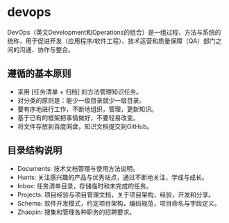 ﻿# devops
DevOps（英文Development和Operations的组合）是一组过程、方法与系统的统称，用于促进开发（应用程序/软件工程）、技术运营和质量保障（QA）部门之间的沟通、协作与整合。

## 遵循的基本原则

* 采用 [任务清单 + 归档] 的方法管理知识任务。
* 对分类的原则是：能少一级目录就少一级目录。
* 要有序地进行工作，不断地组织，管理，更新知识。
* 基于已有的框架把事情做好，不要轻易改变。
* 将文件存放到百度网盘，知识文档提交到GitHub。

## 目录结构说明

* Documents: 技术文档管理与使用方法说明。
* Hunts: 关注感兴趣的产品与优秀站点，通过不断地关注，学成与成长。
* Inbox: 任务清单目录，存储临时和未完成的任务。
* Projects: 项目经验与项目管理文档，关于项目架构，经验，开发和分享。
* Schema: 软件开发模式，约定项目架构，编码规范，项目命名与字段定义。
* Zhaopin: 搜集和管理各种职务的招聘要求。

